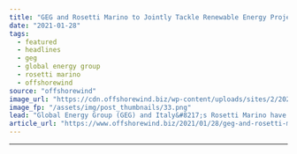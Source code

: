 ```yaml
---
title: "GEG and Rosetti Marino to Jointly Tackle Renewable Energy Projects in UK"
date: "2021-01-28"
tags: 
  - featured
  - headlines
  - geg
  - global energy group
  - rosetti marino
  - offshorewind
source: "offshorewind"
image_url: "https://cdn.offshorewind.biz/wp-content/uploads/sites/2/2021/01/28091007/GEG-and-Rosetti-Marino-to-Jointly-Tackle-Renewable-Energy-Projects-in-UK.png"
image_fp: "/assets/img/post_thumbnails/33.png"
lead: "Global Energy Group (GEG) and Italy&#8217;s Rosetti Marino have formed a strategic partnership to"
article_url: "https://www.offshorewind.biz/2021/01/28/geg-and-rosetti-marino-to-jointly-tackle-renewable-energy-projects-in-uk/"
---
```


---
